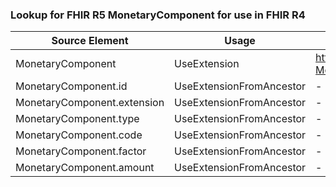 ### Lookup for FHIR R5 MonetaryComponent for use in FHIR R4

| Source Element | Usage | Target |
| -------------- | ----- | ------ |
| MonetaryComponent | UseExtension | http://hl7.org/fhir/5.0/StructureDefinition/extension-MonetaryComponent |
| MonetaryComponent.id | UseExtensionFromAncestor | - |
| MonetaryComponent.extension | UseExtensionFromAncestor | - |
| MonetaryComponent.type | UseExtensionFromAncestor | - |
| MonetaryComponent.code | UseExtensionFromAncestor | - |
| MonetaryComponent.factor | UseExtensionFromAncestor | - |
| MonetaryComponent.amount | UseExtensionFromAncestor | - |
